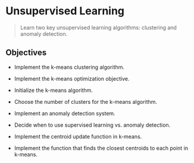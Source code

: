 # Unsupervised Learning
> Learn two key unsupervised learning algorithms: clustering and anomaly detection.
## Objectives

* Implement the k-means clustering algorithm.
+ Implement the k-means optimization objective.
* Initialize the k-means algorithm.
+ Choose the number of clusters for the k-means algorithm.
* Implement an anomaly detection system.
+ Decide when to use supervised learning vs. anomaly detection.
* Implement the centroid update function in k-means.
+ Implement the function that finds the closest centroids to each point in k-means.